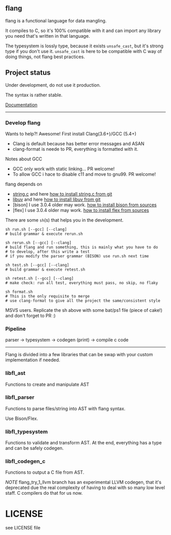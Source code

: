 ## flang

flang is a functional language for data mangling.

It compiles to C, so it's 100% compatible with it and can import any library
you need that's written in that language.

The typesystem is lossly type, because it exists `unsafe_cast`, but it's
strong type if you don't use it. `unsafe_cast` is here to be compatible
with C way of doing things, not flang best practices.

## Project status

Under development, do not use it production.

The syntax is rather stable.

[Documentation](doc/)

---

### Develop flang

Wants to help?! Awesome! First install Clang(3.6+)/GCC (5.4+)

* Clang is default because has better error messages and ASAN
* clang-format is neede to PR, everything is formatted with it.

Notes about GCC

* GCC only work with static linking... PR welcome!
* To allow GCC i hace to disable c11 and move to gnu99. PR welcome!

flang depends on

* [string.c](https://github.com/llafuente/string.c) and here [how to install string.c from git](https://github.com/llafuente/vagrant/blob/master/packages/stringc.sh)
* [libuv](https://github.com/libuv/libuv) and here [how to install libuv from git](https://github.com/llafuente/vagrant/blob/master/packages/libuv.sh)
* [bison] I use 3.0.4 older may work. [how to install bison from sources](https://github.com/llafuente/vagrant/blob/master/packages/bison.sh)
* [flex] I use 3.0.4 older may work. [how to install flex from sources](https://github.com/llafuente/vagrant/blob/master/packages/flex.sh)


There are some `sh`(s) that helps you in the development.

    sh run.sh [--gcc] [--clang]
    # build grammar & execute rerun.sh

    sh rerun.sh [--gcc] [--clang]
    # build flang and run something, this is mainly what you have to do
    # to develop, after this write a test
    # if you modify the parser grammar (BISON) use run.sh next time

    sh test.sh [--gcc] [--clang]
    # build grammar & execute retest.sh

    sh retest.sh [--gcc] [--clang]
    # make check: run all test, everything must pass, no skip, no flaky

    sh format.sh
    # This is the only requisite to merge
    # use clang-format to give all the project the same/consistent style


MSVS users. Replicate the sh above with some bat/ps1 file (piece of cake!)
and don't forget to PR :)


### Pipeline

parser -> typesystem -> codegen (print) -> compile c code

---

Flang is divided into a few libraries that can be swap with your custom
implementation if needed.

### libfl_ast

Functions to create and manipulate AST

### libfl_parser

Functions to parse files/string into AST with flang syntax.

Use Bison/Flex.

### libfl_typesystem

Functions to validate and transform AST. At the end, everything has a type and
can be safely codegen.

### libfl_codegen_c

Functions to output a C file from AST.

*NOTE* flang_try_1_llvm branch has an experimental LLVM codegen, that it's
deprecated due the real complexity of having to deal with so many low level
staff. C compilers do that for us now.


# LICENSE

see LICENSE file

